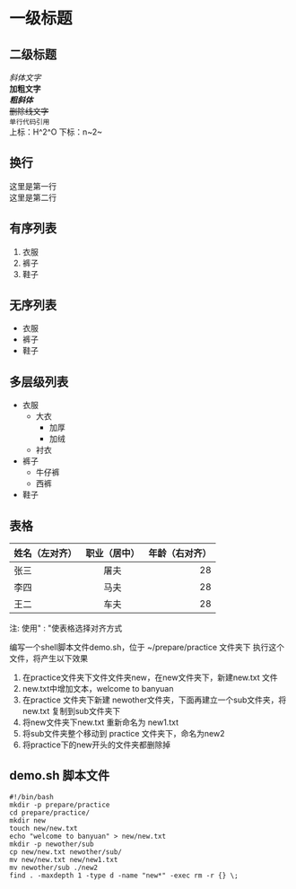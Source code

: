 # 一级标题
## 二级标题

*斜体文字*<br>
**加粗文字**<br>
***粗斜体***<br>
~~删除线文字~~<br>
```单行代码引用```<br>
上标：H^2^O
下标：n~2~

## 换行
这里是第一行<br>这里是第二行

## 有序列表
1. 衣服
1. 裤子
1. 鞋子

## 无序列表
- 衣服
- 裤子
- 鞋子

## 多层级列表
- 衣服
    - 大衣
        - 加厚
        - 加绒
    - 衬衣
- 裤子
    - 牛仔裤
    - 西裤
- 鞋子


## 表格
姓名（左对齐）| 职业（居中）| 年龄（右对齐）
:-| :-: | -: 
张三 | 屠夫 | 28
李四 | 马夫 | 28
王二 | 车夫 | 28

注: 使用" : "使表格选择对齐方式



编写一个shell脚本文件demo.sh，位于 ~/prepare/practice 文件夹下 执行这个文件，将产生以下效果

1. 在practice文件夹下文件文件夹new，在new文件夹下，新建new.txt 文件
1. new.txt中增加文本，welcome to banyuan
1. 在practice 文件夹下新建 newother文件夹，下面再建立一个sub文件夹，将new.txt 复制到sub文件夹下
1. 将new文件夹下new.txt 重新命名为 new1.txt
1. 将sub文件夹整个移动到 practice 文件夹下，命名为new2
1. 将practice下的new开头的文件夹都删除掉


## demo.sh 脚本文件
```
#!/bin/bash
mkdir -p prepare/practice  
cd prepare/practice/       
mkdir new
touch new/new.txt   
echo "welcome to banyuan" > new/new.txt  
mkdir -p newother/sub
cp new/new.txt newother/sub/  
mv new/new.txt new/new1.txt  
mv newother/sub ./new2  
find . -maxdepth 1 -type d -name "new*" -exec rm -r {} \;  
```














